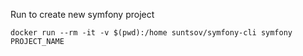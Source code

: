 Run to create new symfony project
```
docker run --rm -it -v $(pwd):/home suntsov/symfony-cli symfony PROJECT_NAME
```
